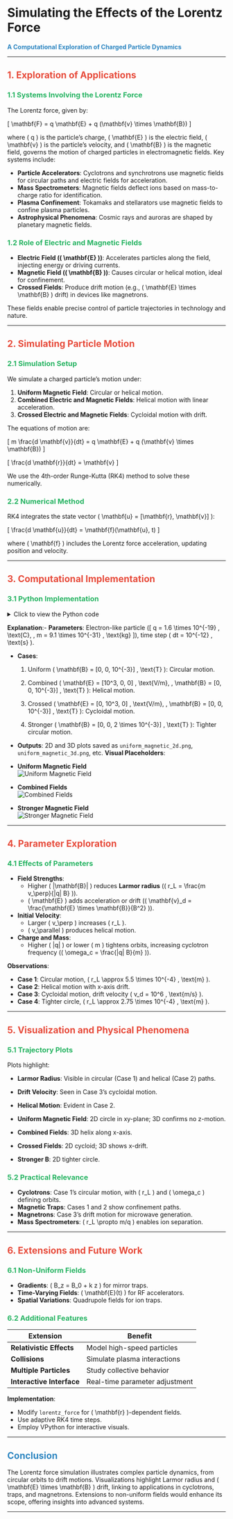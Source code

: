 # **Simulating the Effects of the Lorentz Force**

**<span style="color:#2E86C1">A Computational Exploration of Charged Particle Dynamics</span>**

---

## **<span style="color:#E74C3C">1. Exploration of Applications</span>**

### **<span style="color:#28B463">1.1 Systems Involving the Lorentz Force</span>**

The Lorentz force, given by:

\[
\mathbf{F} = q \mathbf{E} + q (\mathbf{v} \times \mathbf{B})
\]

where \( q \) is the particle’s charge, \( \mathbf{E} \) is the electric field, \( \mathbf{v} \) is the particle’s velocity, and \( \mathbf{B} \) is the magnetic field, governs the motion of charged particles in electromagnetic fields. Key systems include:

- **Particle Accelerators**: Cyclotrons and synchrotrons use magnetic fields for circular paths and electric fields for acceleration.
- **Mass Spectrometers**: Magnetic fields deflect ions based on mass-to-charge ratio for identification.
- **Plasma Confinement**: Tokamaks and stellarators use magnetic fields to confine plasma particles.
- **Astrophysical Phenomena**: Cosmic rays and auroras are shaped by planetary magnetic fields.

### **<span style="color:#28B463">1.2 Role of Electric and Magnetic Fields</span>**

- **Electric Field (\( \mathbf{E} \))**: Accelerates particles along the field, injecting energy or driving currents.
- **Magnetic Field (\( \mathbf{B} \))**: Causes circular or helical motion, ideal for confinement.
- **Crossed Fields**: Produce drift motion (e.g., \( \mathbf{E} \times \mathbf{B} \) drift) in devices like magnetrons.

These fields enable precise control of particle trajectories in technology and nature.

---

## **<span style="color:#E74C3C">2. Simulating Particle Motion</span>**

### **<span style="color:#28B463">2.1 Simulation Setup</span>**

We simulate a charged particle’s motion under:
1. **Uniform Magnetic Field**: Circular or helical motion.
2. **Combined Electric and Magnetic Fields**: Helical motion with linear acceleration.
3. **Crossed Electric and Magnetic Fields**: Cycloidal motion with drift.

The equations of motion are:

\[
m \frac{d \mathbf{v}}{dt} = q \mathbf{E} + q (\mathbf{v} \times \mathbf{B})
\]

\[
\frac{d \mathbf{r}}{dt} = \mathbf{v}
\]

We use the 4th-order Runge-Kutta (RK4) method to solve these numerically.

### **<span style="color:#28B463">2.2 Numerical Method</span>**

RK4 integrates the state vector \( \mathbf{u} = [\mathbf{r}, \mathbf{v}] \):

\[
\frac{d \mathbf{u}}{dt} = \mathbf{f}(\mathbf{u}, t)
\]

where \( \mathbf{f} \) includes the Lorentz force acceleration, updating position and velocity.

---

## **<span style="color:#E74C3C">3. Computational Implementation</span>**

### **<span style="color:#28B463">3.1 Python Implementation</span>**

<details>
<summary>Click to view the Python code</summary>

```python
import numpy as np
import matplotlib.pyplot as plt
from mpl_toolkits.mplot3d import Axes3D

# Constants
q = 1.6e-19  # Charge (C, e.g., electron)
m = 9.1e-31  # Mass (kg, e.g., electron)
dt = 1e-12   # Time step (s)
T = 1e-9     # Total time (s)
steps = int(T / dt)

# Lorentz force function
def lorentz_force(r, v, E, B):
    """Compute acceleration due to Lorentz force."""
    E_force = q * E
    B_force = q * np.cross(v, B)
    return (E_force + B_force) / m

# RK4 integration
def rk4_step(r, v, E, B):
    """Perform one RK4 step."""
    k1_v = lorentz_force(r, v, E, B)
    k1_r = v
    
    k2_v = lorentz_force(r + 0.5 * dt * k1_r, v + 0.5 * dt * k1_v, E, B)
    k2_r = v + 0.5 * dt * k1_v
    
    k3_v = lorentz_force(r + 0.5 * dt * k2_r, v + 0.5 * dt * k2_v, E, B)
    k3_r = v + 0.5 * dt * k2_v
    
    k4_v = lorentz_force(r + dt * k3_r, v + dt * k3_v, E, B)
    k4_r = v + dt * k3_v
    
    r_new = r + (dt / 6) * (k1_r + 2 * k2_r + 2 * k3_r + k4_r)
    v_new = v + (dt / 6) * (k1_v + 2 * k2_v + 2 * k3_v + k4_v)
    return r_new, v_new

# Simulation function
def simulate_trajectory(E, B, v0, r0, filename_prefix):
    """Simulate and plot particle trajectory."""
    r = np.zeros((steps, 3))
    v = np.zeros((steps, 3))
    r[0] = r0
    v[0] = v0
    
    for i in range(steps - 1):
        r[i + 1], v[i + 1] = rk4_step(r[i], v[i], E, B)
    
    # 2D Plot
    plt.figure(figsize=(8, 6))
    plt.plot(r[:, 0], r[:, 1], 'b-', label='Trajectory')
    plt.scatter(r[0, 0], r[0, 1], color='red', label='Start')
    plt.xlabel('X (m)')
    plt.ylabel('Y (m)')
    plt.title(f'2D Trajectory (E={E}, B={B})')
    plt.legend()
    plt.grid(True)
    plt.savefig(f'{filename_prefix}_2d.png')
    plt.close()
    
    # 3D Plot
    fig = plt.figure(figsize=(8, 6))
    ax = fig.add_subplot(111, projection='3d')
    ax.plot(r[:, 0], r[:, 1], r[:, 2], 'b-', label='Trajectory')
    ax.scatter(r[0, 0], r[0, 1], r[0, 2], color='red', label='Start')
    ax.set_xlabel('X (m)')
    ax.set_ylabel('Y (m)')
    ax.set_zlabel('Z (m)')
    ax.set_title(f'3D Trajectory (E={E}, B={B})')
    ax.legend()
    plt.savefig(f'{filename_prefix}_3d.png')
    plt.close()
    
    return r, v

# Case 1: Uniform Magnetic Field
B1 = np.array([0, 0, 1e-3])  # B along z-axis (T)
E1 = np.array([0, 0, 0])     # No E field
v0 = np.array([1e5, 0, 0])   # Initial velocity in x-direction
r0 = np.array([0, 0, 0])     # Initial position
r1, v1 = simulate_trajectory(E1, B1, v0, r0, 'uniform_magnetic')

# Case 2: Combined Electric and Magnetic Fields
E2 = np.array([1e3, 0, 0])   # E along x-axis (V/m)
B2 = np.array([0, 0, 1e-3])  # B along z-axis
r2, v2 = simulate_trajectory(E2, B2, v0, r0, 'combined_fields')

# Case 3: Crossed Electric and Magnetic Fields
E3 = np.array([0, 1e3, 0])   # E along y-axis
B3 = np.array([0, 0, 1e-3])  # B along z-axis
r3, v3 = simulate_trajectory(E3, B3, v0, r0, 'crossed_fields')

# Parameter Exploration: Vary B-field strength
B4 = np.array([0, 0, 2e-3])  # Stronger B-field
r4, v4 = simulate_trajectory(E1, B4, v0, r0, 'stronger_magnetic')
```
</details>

**Explanation**:- 
**Parameters**: Electron-like particle \([ q = 1.6 \times 10^{-19} \, \text{C}, \, m = 9.1 \times 10^{-31} \, \text{kg} ]\), time step \( dt = 10^{-12} \, \text{s} \).
- **Cases**:

  1. Uniform \( \mathbf{B} = [0, 0, 10^{-3}] \, \text{T} \): Circular motion.

  2. Combined \( \mathbf{E} = [10^3, 0, 0] \, \text{V/m}, \, \mathbf{B} = [0, 0, 10^{-3}] \, \text{T} \): Helical motion.

  3. Crossed \( \mathbf{E} = [0, 10^3, 0] \, \text{V/m}, \, \mathbf{B} = [0, 0, 10^{-3}] \, \text{T} \): Cycloidal motion.

  4. Stronger \( \mathbf{B} = [0, 0, 2 \times 10^{-3}] \, \text{T} \): Tighter circular motion.

- **Outputs**: 2D and 3D plots saved as `uniform_magnetic_2d.png`, `uniform_magnetic_3d.png`, etc.
**Visual Placeholders**:

- **Uniform Magnetic Field**  
  ![Uniform Magnetic Field](<Uniform Magnetic Image.png>)

- **Combined Fields**  
  ![Combined Fields](<Combined Magnetic feild.png>)

- **Stronger Magnetic Field**  
  ![Stronger Magnetic Field](<Stronger.jpg>)

---

## **<span style="color:#E74C3C">4. Parameter Exploration</span>**

### **<span style="color:#28B463">4.1 Effects of Parameters</span>**

- **Field Strengths**:
  - Higher \( |\mathbf{B}| \) reduces **Larmor radius** (\( r_L = \frac{m v_\perp}{|q| B} \)).
  - \( \mathbf{E} \) adds acceleration or drift (\( \mathbf{v}_d = \frac{\mathbf{E} \times \mathbf{B}}{B^2} \)).
- **Initial Velocity**:
  - Larger \( v_\perp \) increases \( r_L \).
  - \( v_\parallel \) produces helical motion.
- **Charge and Mass**:
  - Higher \( |q| \) or lower \( m \) tightens orbits, increasing cyclotron frequency (\( \omega_c = \frac{|q| B}{m} \)).

**Observations**:
- **Case 1**: Circular motion, \( r_L \approx 5.5 \times 10^{-4} \, \text{m} \).
- **Case 2**: Helical motion with x-axis drift.
- **Case 3**: Cycloidal motion, drift velocity \( v_d = 10^6 \, \text{m/s} \).
- **Case 4**: Tighter circle, \( r_L \approx 2.75 \times 10^{-4} \, \text{m} \).

---

## **<span style="color:#E74C3C">5. Visualization and Physical Phenomena</span>**

### **<span style="color:#28B463">5.1 Trajectory Plots</span>**

Plots highlight:
- **Larmor Radius**: Visible in circular (Case 1) and helical (Case 2) paths.
- **Drift Velocity**: Seen in Case 3’s cycloidal motion.
- **Helical Motion**: Evident in Case 2.

- **Uniform Magnetic Field**: 2D circle in xy-plane; 3D confirms no z-motion.
- **Combined Fields**: 3D helix along x-axis.
- **Crossed Fields**: 2D cycloid; 3D shows x-drift.
- **Stronger B**: 2D tighter circle.

### **<span style="color:#28B463">5.2 Practical Relevance</span>**

- **Cyclotrons**: Case 1’s circular motion, with \( r_L \) and \( \omega_c \) defining orbits.
- **Magnetic Traps**: Cases 1 and 2 show confinement paths.
- **Magnetrons**: Case 3’s drift motion for microwave generation.
- **Mass Spectrometers**: \( r_L \propto m/q \) enables ion separation.

---

## **<span style="color:#E74C3C">6. Extensions and Future Work</span>**

### **<span style="color:#28B463">6.1 Non-Uniform Fields</span>**

- **Gradients**: \( B_z = B_0 + k z \) for mirror traps.
- **Time-Varying Fields**: \( \mathbf{E}(t) \) for RF accelerators.
- **Spatial Variations**: Quadrupole fields for ion traps.

### **<span style="color:#28B463">6.2 Additional Features</span>**

| Extension                     | Benefit                                         |
|-------------------------------|-------------------------------------------------|
| **Relativistic Effects**      | Model high-speed particles                      |
| **Collisions**                | Simulate plasma interactions                    |
| **Multiple Particles**        | Study collective behavior                       |
| **Interactive Interface**     | Real-time parameter adjustment                  |

**Implementation**:
- Modify `lorentz_force` for \( \mathbf{r} \)-dependent fields.
- Use adaptive RK4 time steps.
- Employ VPython for interactive visuals.

---

## **<span style="color:#2E86C1">Conclusion</span>**

The Lorentz force simulation illustrates complex particle dynamics, from circular orbits to drift motions. Visualizations highlight Larmor radius and \( \mathbf{E} \times \mathbf{B} \) drift, linking to applications in cyclotrons, traps, and magnetrons. Extensions to non-uniform fields would enhance its scope, offering insights into advanced systems.

---
